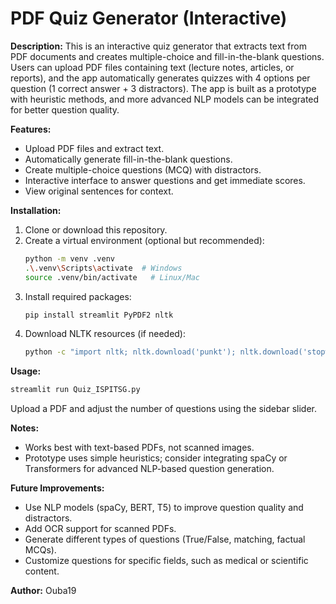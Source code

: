 # PDF Quiz Generator (Interactive)

**Description:**
This is an interactive quiz generator that extracts text from PDF documents and creates multiple-choice and fill-in-the-blank questions. Users can upload PDF files containing text (lecture notes, articles, or reports), and the app automatically generates quizzes with 4 options per question (1 correct answer + 3 distractors). The app is built as a prototype with heuristic methods, and more advanced NLP models can be integrated for better question quality.

**Features:**
- Upload PDF files and extract text.
- Automatically generate fill-in-the-blank questions.
- Create multiple-choice questions (MCQ) with distractors.
- Interactive interface to answer questions and get immediate scores.
- View original sentences for context.

**Installation:**
1. Clone or download this repository.
2. Create a virtual environment (optional but recommended):
   ```bash
   python -m venv .venv
   .\.venv\Scripts\activate  # Windows
   source .venv/bin/activate   # Linux/Mac
   ```
3. Install required packages:
   ```bash
   pip install streamlit PyPDF2 nltk
   ```
4. Download NLTK resources (if needed):
   ```bash
   python -c "import nltk; nltk.download('punkt'); nltk.download('stopwords')"
   ```

**Usage:**
```bash
streamlit run Quiz_ISPITSG.py
```
Upload a PDF and adjust the number of questions using the sidebar slider.

**Notes:**
- Works best with text-based PDFs, not scanned images.
- Prototype uses simple heuristics; consider integrating spaCy or Transformers for advanced NLP-based question generation.

**Future Improvements:**
- Use NLP models (spaCy, BERT, T5) to improve question quality and distractors.
- Add OCR support for scanned PDFs.
- Generate different types of questions (True/False, matching, factual MCQs).
- Customize questions for specific fields, such as medical or scientific content.

**Author:** Ouba19

